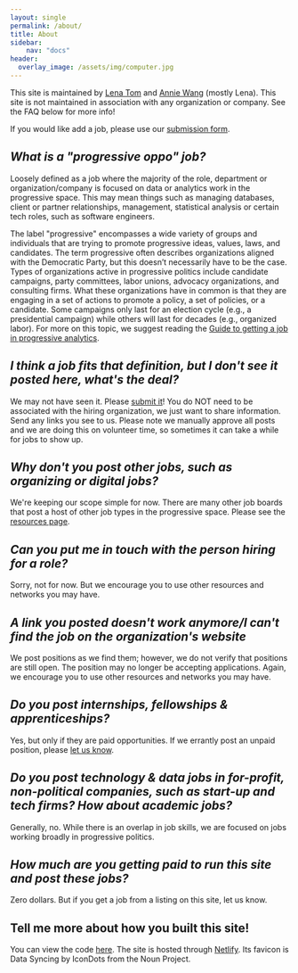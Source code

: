 ```yaml
---
layout: single
permalink: /about/
title: About
sidebar:
    nav: "docs"
header:
  overlay_image: /assets/img/computer.jpg
---
```


This site is maintained by [Lena Tom](mailto:lena@progressivedatajobs.org) and [Annie Wang](mailto:annie@progressivedatajobs.org) (mostly Lena). This site is not maintained in association with any organization or company. See the FAQ below for more info!

If you would like add a job, please use our [submission form](/submit/).

## *What is a "progressive oppo" job?*

Loosely defined as a job where the majority of the role, department or organization/company is focused on data or analytics work in the progressive space. This may mean things such as managing databases, client or partner relationships, management, statistical analysis or certain tech roles, such as software engineers. 

The label "progressive" encompasses a wide variety of groups and individuals that are trying to promote progressive ideas, values, laws, and candidates. The term progressive often describes organizations aligned with the Democratic Party, but this doesn’t necessarily have to be the case. Types of organizations active in progressive politics include candidate campaigns, party committees, labor unions, advocacy organizations, and consulting firms. What these organizations have in common is that they are engaging in a set of actions to promote a policy, a set of policies, or a candidate. Some campaigns only last for an election cycle (e.g., a presidential campaign) while others will last for decades (e.g., organized labor).
For more on this topic, we suggest reading the [Guide to getting a job in progressive analytics](https://www.guide.progressivedatajobs.org/).

## *I think a job fits that definition, but I don't see it posted here, what's the deal?*

We may not have seen it. Please [submit it](/submit/)! You do NOT need to be associated with the hiring organization, we just want to share information. Send any links you see to us.
Please note we manually approve all posts and we are doing this on volunteer time, so sometimes it can take a while for jobs to show up.

## *Why don't you post other jobs, such as organizing or digital jobs?*

We're keeping our scope simple for now. There are many other job boards that post a host of other job types in the progressive space. Please see the [resources page](/resources/).

## *Can you put me in touch with the person hiring for a role?*

Sorry, not for now. But we encourage you to use other resources and networks you may have.

## *A link you posted doesn't work anymore/I can't find the job on the organization's website*

We post positions as we find them; however, we do not verify that positions are still open. The position may no longer be accepting applications. Again, we encourage you to use other resources and networks you may have.

## *Do you post internships, fellowships & apprenticeships?*

Yes, but only if they are paid opportunities. If we errantly post an unpaid position, please [let us know](mailto:lena@progressivedatajobs.org).

## *Do you post technology & data jobs in for-profit, non-political companies, such as start-up and tech firms? How about academic jobs?*

Generally, no. While there is an overlap in job skills, we are focused on jobs working broadly in progressive politics. 

## *How much are you getting paid to run this site and post these jobs?*

Zero dollars. But if you get a job from a listing on this site, let us know. 

## Tell me more about how you built this site!

You can view the code [here](https://github.com/anniejw6/progressivedatajobs). 
The site is hosted through [Netlify](https://www.netlify.com/).
Its favicon is Data Syncing by IconDots from the Noun Project. 



